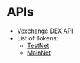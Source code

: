 # APIs

* [Vexchange DEX API](https://api.vexchange.io/)
* List of Tokens:
  * [TestNet](https://vechain.github.io/token-registry/test.json)
  * [MainNet](https://vechain.github.io/token-registry/main.json)
